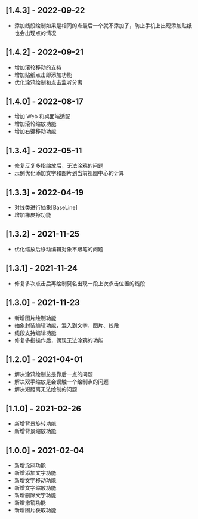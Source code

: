 ## [1.4.3] - 2022-09-22
- 添加线段绘制如果是相同的点最后一个就不添加了，防止手机上出现添加贴纸也会出现点的情况
## [1.4.2] - 2022-09-21
- 增加滚轮移动的支持
- 增加贴纸点击即添加功能
- 优化涂鸦绘制和点击监听分离
## [1.4.0] - 2022-08-17
- 增加 Web 和桌面端适配
- 增加滚轮缩放功能
- 增加右键移动功能

## [1.3.4] - 2022-05-11
- 修复反复多指缩放后，无法涂鸦的问题
- 示例优化添加文字和图片到当前视图中心的计算

## [1.3.3] - 2022-04-19
- 对线类进行抽象[BaseLine]
- 增加橡皮擦功能

## [1.3.2] - 2021-11-25
- 优化缩放后移动编辑对象不跟笔的问题

## [1.3.1] - 2021-11-24
- 修复多次点击后再绘制莫名出现一段上次点击位置的线段

## [1.3.0] - 2021-11-23
- 新增图片绘制功能
- 抽象封装编辑功能，混入到文字、图片、线段
- 线段支持编辑功能
- 修复多指操作后，偶现无法涂鸦的功能

## [1.2.0] - 2021-04-01
- 解决涂鸦绘制总是靠后一点的问题
- 解决双手缩放是会误触一个绘制点的问题
- 解决短距离无法绘制的问题

## [1.1.0] - 2021-02-26
- 新增背景旋转功能
- 新增背景缩放功能

## [1.0.0] - 2021-02-04
- 新增涂鸦功能
- 新增添加文字功能
- 新增文字移动功能
- 新增文字缩放功能
- 新增删除文字功能
- 新增撤销功能
- 新增图片获取功能
